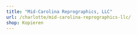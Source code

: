 ```yaml
---
title: "Mid-Carolina Reprographics, LLC"
url: /charlotte/mid-carolina-reprographics-llc/
shop: Kopieren
---
```

